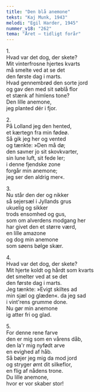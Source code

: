 ```yaml
---
title: "Den blå anemone"
tekst: "Kaj Munk, 1943"
melodi: "Egil Harder, 1945"
nummer_v18: "262"
tema: "Året – tidligt forår"
---
```


1\.\
Hvad var det dog, der skete?\
Mit vinterfrosne hjertes kvarts\
må smelte ved at se det\
den første dag i marts.\
Hvad gennembrød den sorte jord\
og gav den med sit søblå flor\
et stænk af himlens tone?\
Den lille anemone,\
jeg planted dér i fjor.

2\.\
På Lolland jeg den hented,\
et kærtegn fra min fødeø.\
Så gik jeg her og vented\
og tænkte: »Den må dø;\
den savner jo sit skovkvarter,\
sin lune luft, sit fede ler;\
i denne fjendske zone\
forgår min anemone;\
jeg ser den aldrig mer«.

3\.\
Nu står den der og nikker\
så sejersæl i Jyllands grus\
ukuelig og sikker\
trods ensomhed og gus,\
som om alverdens modgang her\
har givet den et større værd,\
en lille amazone\
og dog min anemone\
som søens bølge skær.

4\.\
Hvad var det dog, der skete?\
Mit hjerte koldt og hårdt som kvarts\
det smelter ved at se det\
den første dag i marts.\
Jeg tænkte: »Evigt skiltes ad\
min sjæl og glæden«. da jeg sad\
i vint'rens grumme done.\
Nu gør min anemone\
ig atter fri og glad.

5\.\
For denne rene farve\
den er mig som en vårens dåb,\
den la'r mig nyfødt arve\
en evighed af håb.\
Så bøjer jeg mig da mod jord\
og stryger ømt dit silkeflor,\
en flig af nådens trone.\
Du lille anemone,\
hvor er vor skaber stor!